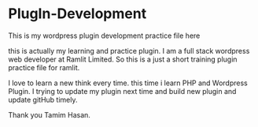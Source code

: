 # PlugIn-Development
This is my wordpress plugin development practice file here

this is actually my learning and practice plugin. 
I am a full stack wordpress web developer at Ramlit Limited. 
So this is a just a short training plugin practice file for ramlit.

I love to learn a new think every time. this time i learn PHP and Wordpress Plugin.
I trying to update my plugin next time and build new plugin and update gitHub timely.

Thank you
Tamim Hasan.
